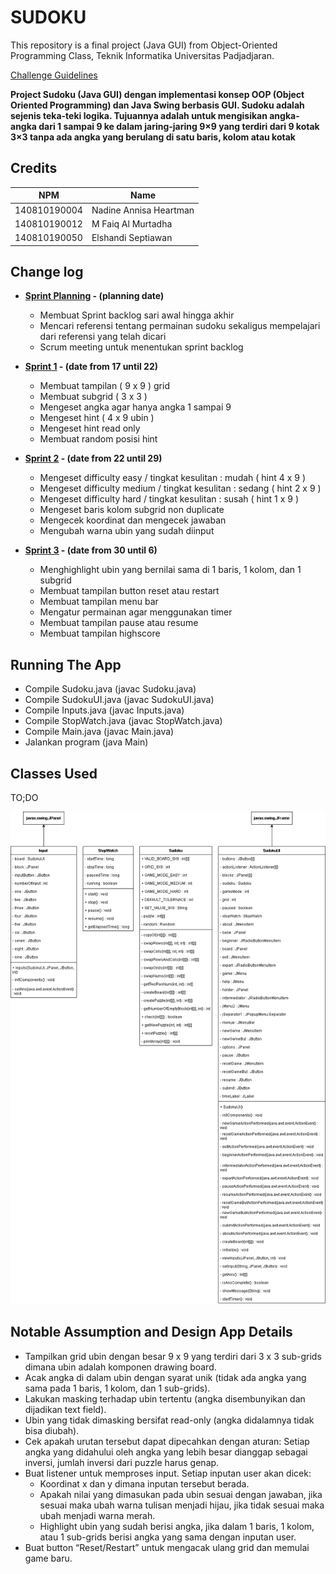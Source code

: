# SUDOKU

This repository is a final project (Java GUI) from Object-Oriented Programming Class, Teknik Informatika Universitas Padjadjaran.

[Challenge Guidelines](challenge-guideline.md)

**Project Sudoku (Java GUI) dengan implementasi konsep OOP (Object Oriented Programming) dan Java Swing berbasis GUI. Sudoku adalah sejenis teka-teki logika. Tujuannya adalah untuk mengisikan angka-angka dari 1 sampai 9 ke dalam jaring-jaring 9×9 yang terdiri dari 9 kotak 3×3 tanpa ada angka yang berulang di satu baris, kolom atau kotak**

## Credits

| NPM          | Name                   |
| ------------ | ---------------------- |
| 140810190004 | Nadine Annisa Heartman |
| 140810190012 | M Faiq Al Murtadha     |
| 140810190050 | Elshandi Septiawan     |

## Change log

- **[Sprint Planning](changelog/sprint-planning.md) - (planning date)**

  - Membuat Sprint backlog sari awal hingga akhir
  - Mencari referensi tentang permainan sudoku sekaligus mempelajari dari referensi yang telah dicari
  - Scrum meeting untuk menentukan sprint backlog

- **[Sprint 1](changelog/sprint-1.md) - (date from 17 until 22)**

  - Membuat tampilan ( 9 x 9 ) grid
  - Membuat subgrid ( 3 x 3 )
  - Mengeset angka agar hanya angka 1 sampai 9
  - Mengeset hint ( 4 x 9 ubin )
  - Mengeset hint read only
  - Membuat random posisi hint

- **[Sprint 2](changelog/sprint-2.md) - (date from 22 until 29)**

  - Mengeset difficulty easy / tingkat kesulitan : mudah ( hint 4 x 9 )
  - Mengeset difficulty medium / tingkat kesulitan : sedang ( hint 2 x 9 )
  - Mengeset difficulty hard / tingkat kesulitan : susah ( hint 1 x 9 )
  - Mengeset baris kolom subgrid non duplicate
  - Mengecek koordinat dan mengecek jawaban
  - Mengubah warna ubin yang sudah diinput

- **[Sprint 3](changelog/sprint-3.md) - (date from 30 until 6)**

  - Menghighlight ubin yang bernilai sama di 1 baris, 1 kolom, dan 1 subgrid
  - Membuat tampilan button reset atau restart
  - Membuat tampilan menu bar
  - Mengatur permainan agar menggunakan timer
  - Membuat tampilan pause atau resume
  - Membuat tampilan highscore

## Running The App

- Compile Sudoku.java (javac Sudoku.java)
- Compile SudokuUI.java (javac SudokuUI.java)
- Compile Inputs.java (javac Inputs.java)
- Compile StopWatch.java (javac StopWatch.java)
- Compile Main.java (javac Main.java)
- Jalankan program (java Main)

## Classes Used

TO;DO

![UML](/images/umlSudoku.png)

## Notable Assumption and Design App Details

- Tampilkan grid ubin dengan besar 9 x 9 yang terdiri dari 3 x 3 sub-grids dimana ubin adalah komponen drawing board.
- Acak angka di dalam ubin dengan syarat unik (tidak ada angka yang sama pada 1 baris, 1 kolom, dan 1 sub-grids).
- Lakukan masking terhadap ubin tertentu (angka disembunyikan dan dijadikan text field).
- Ubin yang tidak dimasking bersifat read-only (angka didalamnya tidak bisa diubah).
- Cek apakah urutan tersebut dapat dipecahkan dengan aturan: Setiap angka yang didahului oleh angka yang lebih besar dianggap sebagai inversi, jumlah inversi dari puzzle harus genap.
- Buat listener untuk memproses input. Setiap inputan user akan dicek:
  - Koordinat x dan y dimana inputan tersebut berada.
  - Apakah nilai yang dimasukan pada ubin sesuai dengan jawaban, jika sesuai maka ubah warna tulisan menjadi hijau, jika tidak sesuai maka ubah menjadi warna merah.
  - Highlight ubin yang sudah berisi angka, jika dalam 1 baris, 1 kolom, atau 1 sub-grids berisi angka yang sama dengan inputan user.
- Buat button “Reset/Restart” untuk mengacak ulang grid dan memulai game baru.
